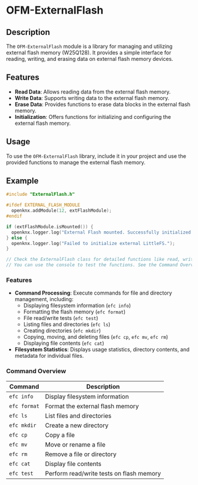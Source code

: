 # OFM-ExternalFlash

## Description

The `OFM-ExternalFlash` module is a library for managing and utilizing external flash memory (W25Q128). It provides a simple interface for reading, writing, and erasing data on external flash memory devices.

## Features

- **Read Data**: Allows reading data from the external flash memory.
- **Write Data**: Supports writing data to the external flash memory.
- **Erase Data**: Provides functions to erase data blocks in the external flash memory.
- **Initialization**: Offers functions for initializing and configuring the external flash memory.

## Usage

To use the `OFM-ExternalFlash` library, include it in your project and use the provided functions to manage the external flash memory.

## Example

```cpp
#include "ExternalFlash.h"

#ifdef EXTERNAL_FLASH_MODULE
  openknx.addModule(12, extFlashModule);
#endif

if (extFlashModule.isMounted()) {
  openknx.logger.log("External Flash mounted. Successfully initialized external LittleFS.");
} else {
  openknx.logger.log("Failed to initialize external LittleFS.");
}

// Check the ExternalFlash class for detailed functions like read, write, erase, etc.
// You can use the console to test the functions. See the Command Overview.
```

### Features

- **Command Processing**: Execute commands for file and directory management, including:
  - Displaying filesystem information (`efc info`)
  - Formatting the flash memory (`efc format`)
  - File read/write tests (`efc test`)
  - Listing files and directories (`efc ls`)
  - Creating directories (`efc mkdir`)
  - Copying, moving, and deleting files (`efc cp`, `efc mv`, `efc rm`)
  - Displaying file contents (`efc cat`)
- **Filesystem Statistics**: Displays usage statistics, directory contents, and metadata for individual files.

### Command Overview

| Command    | Description                              |
|------------|------------------------------------------|
| `efc info` | Display filesystem information           |
| `efc format` | Format the external flash memory        |
| `efc ls`   | List files and directories               |
| `efc mkdir`| Create a new directory                   |
| `efc cp`   | Copy a file                              |
| `efc mv`   | Move or rename a file                    |
| `efc rm`   | Remove a file or directory               |
| `efc cat`  | Display file contents                    |
| `efc test` | Perform read/write tests on flash memory |
